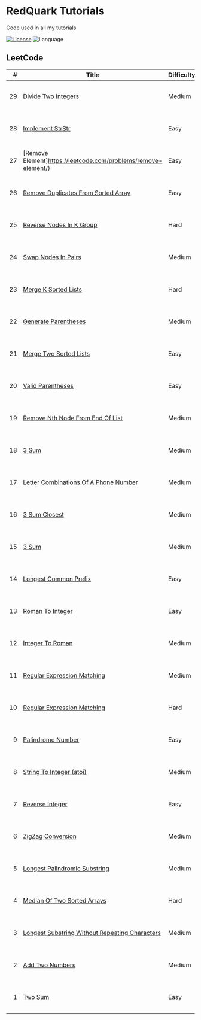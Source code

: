 # RedQuark Tutorials
Code used in all my tutorials

[![License](https://img.shields.io/github/license/ani03sha/RedQuarkTutorials)](LICENSE.md) ![Language](https://img.shields.io/badge/language-Java%20%2F%20Python%20%2F%20JavaScript%20%2F%20Kotlin-blue.svg) 

## LeetCode

|#|Title|Difficulty|Tag|Blog|Video|Solution|
|--:|---|---|---|---|---|---|
|29|[Divide Two Integers](https://leetcode.com/problems/divide-two-integers/)|Medium|Bit Manipulations|[Blog](https://redquark.org/leetcode/0029-divide-two-integers||[Java](https://github.com/ani03sha/RedQuarkTutorials/blob/master/LeetCode/Java/src/main/java/org/redquark/tutorials/leetcode/DivideTwoIntegers.java), [Python](https://github.com/ani03sha/RedQuarkTutorials/blob/master/LeetCode/Python/src/Divide_Two_Integers.py), [JavaScript](https://github.com/ani03sha/RedQuarkTutorials/blob/master/LeetCode/JavaScript/src/divide_two_integers.js), [Kotlin](https://github.com/ani03sha/RedQuarkTutorials/blob/master/LeetCode/Kotlin/src/main/kotlin/org/redquark/tutorials/leetcode/DivideTwoIntegers.kt)|
|28|[Implement StrStr](https://leetcode.com/problems/implement-strstr/)|Easy|String, Sliding Window|[Blog](https://redquark.org/leetcode/0028-implement-strstr||[Java](https://github.com/ani03sha/RedQuarkTutorials/blob/master/LeetCode/Java/src/main/java/org/redquark/tutorials/leetcode/ImplementStrStr.java), [Python](https://github.com/ani03sha/RedQuarkTutorials/blob/master/LeetCode/Python/src/Implement_StrStr.py), [JavaScript](https://github.com/ani03sha/RedQuarkTutorials/blob/master/LeetCode/JavaScript/src/implement_strstr.js), [Kotlin](https://github.com/ani03sha/RedQuarkTutorials/blob/master/LeetCode/Kotlin/src/main/kotlin/org/redquark/tutorials/leetcode/ImplementStrStr.kt)|
|27|[Remove Element]https://leetcode.com/problems/remove-element/)|Easy|Array|[Blog](https://redquark.org/leetcode/0027-remove-element||[Java](https://github.com/ani03sha/RedQuarkTutorials/blob/master/LeetCode/Java/src/main/java/org/redquark/tutorials/leetcode/RemoveElement.java), [Python](https://github.com/ani03sha/RedQuarkTutorials/blob/master/LeetCode/Python/src/Remove_Element.py), [JavaScript](https://github.com/ani03sha/RedQuarkTutorials/blob/master/LeetCode/JavaScript/src/remove_element.js), [Kotlin](https://github.com/ani03sha/RedQuarkTutorials/blob/master/LeetCode/Kotlin/src/main/kotlin/org/redquark/tutorials/leetcode/RemoveElement.kt)|
|26|[Remove Duplicates From Sorted Array](https://leetcode.com/problems/remove-duplicates-from-sorted-array/)|Easy|Array|[Blog](https://redquark.org/leetcode/0026-remove-duplicates-from-sorted-array)||[Java](https://github.com/ani03sha/RedQuarkTutorials/blob/master/LeetCode/Java/src/main/java/org/redquark/tutorials/leetcode/RemoveDuplicatesFromSortedArray.java), [Python](https://github.com/ani03sha/RedQuarkTutorials/blob/master/LeetCode/Python/src/Remove_Duplicates_From_sorted_Array.py), [JavaScript](https://github.com/ani03sha/RedQuarkTutorials/blob/master/LeetCode/JavaScript/src/remove_duplicates_from_sorted_array.js), [Kotlin](https://github.com/ani03sha/RedQuarkTutorials/blob/master/LeetCode/Kotlin/src/main/kotlin/org/redquark/tutorials/leetcode/RemoveDuplicatesFromSortedArray.kt)|
|25|[Reverse Nodes In K Group](https://leetcode.com/problems/reverse-nodes-in-k-group/)|Hard|Linked List|[Blog](https://redquark.org/leetcode/0025-reverse-nodes-in-k-group)||[Java](https://github.com/ani03sha/RedQuarkTutorials/blob/master/LeetCode/Java/src/main/java/org/redquark/tutorials/leetcode/ReverseNodesInKGroup.java), [Python](https://github.com/ani03sha/RedQuarkTutorials/blob/master/LeetCode/Python/src/Reverse_Nodes_In_K_Group.py), [JavaScript](https://github.com/ani03sha/RedQuarkTutorials/blob/master/LeetCode/JavaScript/src/reverse_nodes_in_k_group.js), [Kotlin](https://github.com/ani03sha/RedQuarkTutorials/blob/master/LeetCode/Kotlin/src/main/kotlin/org/redquark/tutorials/leetcode/ReverseNodesInKGroup.kt)|
|24|[Swap Nodes In Pairs](https://leetcode.com/problems/swap-nodes-in-pairs/)|Medium|Linked List|[Blog](https://redquark.org/leetcode/0024-swap-nodes-in-pairs)||[Java](https://github.com/ani03sha/RedQuarkTutorials/blob/master/LeetCode/Java/src/main/java/org/redquark/tutorials/leetcode/SwapNodesInPairs.java), [Python](https://github.com/ani03sha/RedQuarkTutorials/blob/master/LeetCode/Python/src/Swap_Nodes_In_Pairs.py), [JavaScript](https://github.com/ani03sha/RedQuarkTutorials/blob/master/LeetCode/JavaScript/src/swap_nodes_in_pairs.js), [Kotlin](https://github.com/ani03sha/RedQuarkTutorials/blob/master/LeetCode/Kotlin/src/main/kotlin/org/redquark/tutorials/leetcode/SWapNodesInPairs.kt)|
|23|[Merge K Sorted Lists](https://leetcode.com/problems/merge-k-sorted-lists/)|Hard|Merge Sort, Divide and Conquer|[Blog](https://redquark.org/leetcode/0023-merge-k-sorted-lists)||[Java](https://github.com/ani03sha/RedQuarkTutorials/blob/master/LeetCode/Java/src/main/java/org/redquark/tutorials/leetcode/MergeKSortedLists.java), [Python](https://github.com/ani03sha/RedQuarkTutorials/blob/master/LeetCode/Python/src/Merge_K_SOrted_Lists.py), [JavaScript](https://github.com/ani03sha/RedQuarkTutorials/blob/master/LeetCode/JavaScript/src/merge_k_sorted_lists.js), [Kotlin](https://github.com/ani03sha/RedQuarkTutorials/blob/master/LeetCode/Kotlin/src/main/kotlin/org/redquark/tutorials/leetcode/MergeKSortedLists.kt)|
|22|[Generate Parentheses](https://leetcode.com/problems/generate-parentheses/)|Medium|Recursion, Backtracking|[Blog](https://redquark.org/leetcode/0022-generate-parentheses)||[Java](https://github.com/ani03sha/RedQuarkTutorials/blob/master/LeetCode/Java/src/main/java/org/redquark/tutorials/leetcode/GenerateParentheses.java), [Python](https://github.com/ani03sha/RedQuarkTutorials/blob/master/LeetCode/Python/src/Generate_Parentheses.py), [JavaScript](https://github.com/ani03sha/RedQuarkTutorials/blob/master/LeetCode/JavaScript/src/generate_parentheses.js), [Kotlin](https://github.com/ani03sha/RedQuarkTutorials/blob/master/LeetCode/Kotlin/src/main/kotlin/org/redquark/tutorials/leetcode/GenerateParentheses.kt)|
|21|[Merge Two Sorted Lists](https://leetcode.com/problems/merge-two-sorted-lists/)|Easy|Linked List|[Blog](https://redquark.org/leetcode/0021-merge-two-sorted-lists)||[Java](https://github.com/ani03sha/RedQuarkTutorials/blob/master/LeetCode/Java/src/main/java/org/redquark/tutorials/leetcode/MergeTwoSortedLists.java), [Python](https://github.com/ani03sha/RedQuarkTutorials/blob/master/LeetCode/Python/src/Merge_Two_Sorted_Lists.py), [JavaScript](https://github.com/ani03sha/RedQuarkTutorials/blob/master/LeetCode/JavaScript/src/merge_two_sorted_lists.js), [Kotlin](https://github.com/ani03sha/RedQuarkTutorials/blob/master/LeetCode/Kotlin/src/main/kotlin/org/redquark/tutorials/leetcode/MergeTwoSortedLists.kt)|
|20|[Valid Parentheses](https://leetcode.com/problems/valid-parentheses/)|Easy|String, Stack|[Blog](https://redquark.org/leetcode/0020-valid-parentheses)||[Java](https://github.com/ani03sha/RedQuarkTutorials/blob/master/LeetCode/Java/src/main/java/org/redquark/tutorials/leetcode/ValidParentheses.java), [Python](https://github.com/ani03sha/RedQuarkTutorials/blob/master/LeetCode/Python/src/Valid_Parentheses.py), [JavaScript](https://github.com/ani03sha/RedQuarkTutorials/blob/master/LeetCode/JavaScript/src/valid_parentheses.js), [Kotlin](https://github.com/ani03sha/RedQuarkTutorials/blob/master/LeetCode/Kotlin/src/main/kotlin/org/redquark/tutorials/leetcode/ValidParentheses.kt)|
|19|[Remove Nth Node From End Of List](https://leetcode.com/problems/remove-nth-node-from-end-of-list/)|Medium|Linked List, Two Pointer Technique|[Blog](https://redquark.org/leetcode/0019-remove-nth-node)||[Java](https://github.com/ani03sha/RedQuarkTutorials/blob/master/LeetCode/Java/src/main/java/org/redquark/tutorials/leetcode/RemoveNthNodeFromEndOfList.java), [Python](https://github.com/ani03sha/RedQuarkTutorials/blob/master/LeetCode/Python/src/Remove_Nth_Node_From_End_Of_List.py), [JavaScript](https://github.com/ani03sha/RedQuarkTutorials/blob/master/LeetCode/JavaScript/src/remove_nth_node_from_end_of_list.js), [Kotlin](https://github.com/ani03sha/RedQuarkTutorials/blob/master/LeetCode/Kotlin/src/main/kotlin/org/redquark/tutorials/leetcode/RemoveNthNodeFromEndOfList.kt)|
|18|[3 Sum](https://leetcode.com/problems/4sum/)|Medium|Arrays|[Blog](https://redquark.org/leetcode/0018-4-sum)||[Java](https://github.com/ani03sha/RedQuarkTutorials/blob/master/LeetCode/Java/src/main/java/org/redquark/tutorials/leetcode/FourSum.java), [Python](https://github.com/ani03sha/RedQuarkTutorials/blob/master/LeetCode/Python/src/Four_Sum.py), [JavaScript](https://github.com/ani03sha/RedQuarkTutorials/blob/master/LeetCode/JavaScript/src/four_sum.js), [Kotlin](https://github.com/ani03sha/RedQuarkTutorials/blob/master/LeetCode/Kotlin/src/main/kotlin/org/redquark/tutorials/leetcode/FourSum.kt)|
|17|[Letter Combinations Of A Phone Number](https://leetcode.com/problems/letter-combinations-of-a-phone-number/)|Medium|String, Recursion, BFS, DFS|[Blog](https://redquark.org/leetcode/0017-letter-combinations)||[Java](https://github.com/ani03sha/RedQuarkTutorials/blob/master/LeetCode/Java/src/main/java/org/redquark/tutorials/leetcode/LetterCombinationsOfAPhoneNumber.java), [Python](https://github.com/ani03sha/RedQuarkTutorials/blob/master/LeetCode/Python/src/Letter_Combinations_Of_A_Phone_Number.py), [JavaScript](https://github.com/ani03sha/RedQuarkTutorials/blob/master/LeetCode/JavaScript/src/letter_combinations_of_a_phone_number.js), [Kotlin](https://github.com/ani03sha/RedQuarkTutorials/blob/master/LeetCode/Kotlin/src/main/kotlin/org/redquark/tutorials/leetcode/LetterCombinationsOfAPhoneNumber.kt)|
|16|[3 Sum Closest](https://leetcode.com/problems/3sum-closest/)|Medium|Arrays|[Blog](https://redquark.org/leetcode/0016-3-sum-closest)||[Java](https://github.com/ani03sha/RedQuarkTutorials/blob/master/LeetCode/Java/src/main/java/org/redquark/tutorials/leetcode/ThreeSumClosest.java), [Python](https://github.com/ani03sha/RedQuarkTutorials/blob/master/LeetCode/Python/src/Three_Sum_Closest.py), [JavaScript](https://github.com/ani03sha/RedQuarkTutorials/blob/master/LeetCode/JavaScript/src/three_sum_closest.js), [Kotlin](https://github.com/ani03sha/RedQuarkTutorials/blob/master/LeetCode/Kotlin/src/main/kotlin/org/redquark/tutorials/leetcode/ThreeSumClosest.kt)|
|15|[3 Sum](https://leetcode.com/problems/3sum/)|Medium|Arrays|[Blog](https://redquark.org/leetcode/0015-3-sum)||[Java](https://github.com/ani03sha/RedQuarkTutorials/blob/master/LeetCode/Java/src/main/java/org/redquark/tutorials/leetcode/ThreeSum.java), [Python](https://github.com/ani03sha/RedQuarkTutorials/blob/master/LeetCode/Python/src/Three_Sum.py), [JavaScript](https://github.com/ani03sha/RedQuarkTutorials/blob/master/LeetCode/JavaScript/src/three_sum.js), [Kotlin](https://github.com/ani03sha/RedQuarkTutorials/blob/master/LeetCode/Kotlin/src/main/kotlin/org/redquark/tutorials/leetcode/ThreeSum.kt)|
|14|[Longest Common Prefix](https://leetcode.com/problems/longest-common-prefix/)|Easy|String, LCP|[Blog](https://redquark.org/leetcode/0014-longest-common-prefix)||[Java](https://github.com/ani03sha/RedQuarkTutorials/blob/master/LeetCode/Java/src/main/java/org/redquark/tutorials/leetcode/LongestCommonPrefix.java), [Python](https://github.com/ani03sha/RedQuarkTutorials/blob/master/LeetCode/Python/src/Longest_Common_Prefix.py), [JavaScript](https://github.com/ani03sha/RedQuarkTutorials/blob/master/LeetCode/JavaScript/src/longest_common_prefix.js), [Kotlin](https://github.com/ani03sha/RedQuarkTutorials/blob/master/LeetCode/Kotlin/src/main/kotlin/org/redquark/tutorials/leetcode/LongestCommonPrefix.kt)|
|13|[Roman To Integer](https://leetcode.com/problems/roman-to-integer/)|Easy|String|[Blog](https://redquark.org/leetcode/0013-roman-to-integer)||[Java](https://github.com/ani03sha/RedQuarkTutorials/blob/master/LeetCode/Java/src/main/java/org/redquark/tutorials/leetcode/RomanToInteger.java), [Python](https://github.com/ani03sha/RedQuarkTutorials/blob/master/LeetCode/Python/src/Roman_To_Integer.py), [JavaScript](https://github.com/ani03sha/RedQuarkTutorials/blob/master/LeetCode/JavaScript/src/roman_to_integer.js), [Kotlin](https://github.com/ani03sha/RedQuarkTutorials/blob/master/LeetCode/Kotlin/src/main/kotlin/org/redquark/tutorials/leetcode/RomanToInteger.kt)|
|12|[Integer To Roman](https://leetcode.com/problems/integer-to-roman/)|Medium|Array|[Blog](https://redquark.org/leetcode/0012-integer-to-roman)||[Java](https://github.com/ani03sha/RedQuarkTutorials/blob/master/LeetCode/Java/src/main/java/org/redquark/tutorials/leetcode/IntegerToRoman.java), [Python](https://github.com/ani03sha/RedQuarkTutorials/blob/master/LeetCode/Python/src/Integer_To_Roman.py), [JavaScript](https://github.com/ani03sha/RedQuarkTutorials/blob/master/LeetCode/JavaScript/src/integer_to_roman.js), [Kotlin](https://github.com/ani03sha/RedQuarkTutorials/blob/master/LeetCode/Kotlin/src/main/kotlin/org/redquark/tutorials/leetcode/IntegerToRoman.kt)|
|11|[Regular Expression Matching](https://leetcode.com/problems/container-with-most-water/)|Medium|Array|[Blog](https://redquark.org/leetcode/0011-container-with-most-water)||[Java](https://github.com/ani03sha/RedQuarkTutorials/blob/master/LeetCode/Java/src/main/java/org/redquark/tutorials/leetcode/ContainerWithMostWater.java), [Python](https://github.com/ani03sha/RedQuarkTutorials/blob/master/LeetCode/Python/src/Container_With_Most_Water.py), [JavaScript](https://github.com/ani03sha/RedQuarkTutorials/blob/master/LeetCode/JavaScript/src/container_with_most_water.js), [Kotlin](https://github.com/ani03sha/RedQuarkTutorials/blob/master/LeetCode/Kotlin/src/main/kotlin/org/redquark/tutorials/leetcode/ContainerWithMostWater.kt)|
|10|[Regular Expression Matching](https://leetcode.com/problems/regular-expression-matching/)|Hard|String, Dynamic Programming|[Blog](https://redquark.org/leetcode/0010-regular-expression-matching)||[Java](https://github.com/ani03sha/RedQuarkTutorials/blob/master/LeetCode/Java/src/main/java/org/redquark/tutorials/leetcode/RegularExpressionMatching.java), [Python](https://github.com/ani03sha/RedQuarkTutorials/blob/master/LeetCode/Python/src/Regular_Expression_Matching.py), [JavaScript](https://github.com/ani03sha/RedQuarkTutorials/blob/master/LeetCode/JavaScript/src/regular_expression_matching.js), [Kotlin](https://github.com/ani03sha/RedQuarkTutorials/blob/master/LeetCode/Kotlin/src/main/kotlin/org/redquark/tutorials/leetcode/RegularExpressionMatching.kt)|
|9|[Palindrome Number](https://leetcode.com/problems/palindrome-number/)|Easy|Palindrome, Number|[Blog](https://redquark.org/leetcode/0009-palindrome-number/)||[Java](https://github.com/ani03sha/RedQuarkTutorials/blob/master/LeetCode/Java/src/main/java/org/redquark/tutorials/leetcode/PalindromeNumber.java), [Python](https://github.com/ani03sha/RedQuarkTutorials/blob/master/LeetCode/Python/src/Palindrome_Number.py), [JavaScript](https://github.com/ani03sha/RedQuarkTutorials/blob/master/LeetCode/JavaScript/src/palindrome_number.js), [Kotlin](https://github.com/ani03sha/RedQuarkTutorials/blob/master/LeetCode/Kotlin/src/main/kotlin/org/redquark/tutorials/leetcode/PalindromeNumber.kt)|
|8|[String To Integer (atoi)](https://leetcode.com/problems/string-to-integer-atoi/)|Medium|String|[Blog](https://redquark.org/leetcode/0008-string-to-integer-atoi/)||[Java](https://github.com/ani03sha/RedQuarkTutorials/blob/master/LeetCode/Java/src/main/java/org/redquark/tutorials/leetcode/StringToInteger.java), [Python](https://github.com/ani03sha/RedQuarkTutorials/blob/master/LeetCode/Python/src/String_To_Integer.py), [JavaScript](https://github.com/ani03sha/RedQuarkTutorials/blob/master/LeetCode/JavaScript/src/string_to_integer.js), [Kotlin](https://github.com/ani03sha/RedQuarkTutorials/blob/master/LeetCode/Kotlin/src/main/kotlin/org/redquark/tutorials/leetcode/StringToInteger.kt)|
|7|[Reverse Integer](https://leetcode.com/problems/reverse-integer/)|Easy|Number|[Blog](https://redquark.org/leetcode/0007-reverse-integer/)||[Java](https://github.com/ani03sha/RedQuarkTutorials/blob/master/LeetCode/Java/src/main/java/org/redquark/tutorials/leetcode/ReverseInteger.java), [Python](https://github.com/ani03sha/RedQuarkTutorials/blob/master/LeetCode/Python/src/Reverse_Integer.py), [JavaScript](https://github.com/ani03sha/RedQuarkTutorials/blob/master/LeetCode/JavaScript/src/reverse_integer.js), [Kotlin](https://github.com/ani03sha/RedQuarkTutorials/blob/master/LeetCode/Kotlin/src/main/kotlin/org/redquark/tutorials/leetcode/ReverseInteger.kt)|
|6|[ZigZag Conversion](https://leetcode.com/problems/zigzag-conversion/)|Medium|String|[Blog](https://redquark.org/leetcode/0006-zigzag-conversion/)||[Java](https://github.com/ani03sha/RedQuarkTutorials/blob/master/LeetCode/Java/src/main/java/org/redquark/tutorials/leetcode/ZigZagConversion.java), [Python](https://github.com/ani03sha/RedQuarkTutorials/blob/master/LeetCode/Python/src/ZigZag_Conversion.py), [JavaScript](https://github.com/ani03sha/RedQuarkTutorials/blob/master/LeetCode/JavaScript/src/zigzag_conversion.js), [Kotlin](https://github.com/ani03sha/RedQuarkTutorials/blob/master/LeetCode/Kotlin/src/main/kotlin/org/redquark/tutorials/leetcode/ZigZagConversion.kt)|
|5|[Longest Palindromic Substring](https://leetcode.com/problems/longest-palindromic-substring)|Medium|String, Manacher's Algorithm|[Blog](https://redquark.org/leetcode/0005-longest-palindromic-substring/)||[Java](https://github.com/ani03sha/RedQuarkTutorials/blob/master/LeetCode/Java/src/main/java/org/redquark/tutorials/leetcode/LongestPalindromicSubstring.java), [Python](https://github.com/ani03sha/RedQuarkTutorials/blob/master/LeetCode/Python/src/Longest_Palindromic_Substring.py), [JavaScript](https://github.com/ani03sha/RedQuarkTutorials/blob/master/LeetCode/JavaScript/src/longest_palindromic_substring.js), [Kotlin](https://github.com/ani03sha/RedQuarkTutorials/blob/master/LeetCode/Kotlin/src/main/kotlin/org/redquark/tutorials/leetcode/LongestPalindromeSubstring.kt)|
|4|[Median Of Two Sorted Arrays](https://leetcode.com/problems/median-of-two-sorted-arrays)|Hard|Arrays, Binary Search|[Blog](https://redquark.org/leetcode/0004-median-of-two-sorted-arrays/)||[Java](https://github.com/ani03sha/RedQuarkTutorials/blob/master/LeetCode/Java/src/main/java/org/redquark/tutorials/leetcode/MedianOfTwoSortedArrays.java), [Python](https://github.com/ani03sha/RedQuarkTutorials/blob/master/LeetCode/Python/src/Median_Of_Two_Sorted_Arrays.py), [JavaScript](https://github.com/ani03sha/RedQuarkTutorials/blob/master/LeetCode/JavaScript/src/median_of_two_sorted_arrays.js), [Kotlin](https://github.com/ani03sha/RedQuarkTutorials/blob/master/LeetCode/Kotlin/src/main/kotlin/org/redquark/tutorials/leetcode/MedianOfTwoSortedArrays.kt)|
|3|[Longest Substring Without Repeating Characters](https://leetcode.com/problems/longest-substring-without-repeating-characters/)|Medium|String, Sliding Window|[Blog](https://redquark.org/leetcode/0003-longest-substring-without-repeating-characters/)||[Java](https://github.com/ani03sha/RedQuarkTutorials/blob/master/LeetCode/Java/src/main/java/org/redquark/tutorials/leetcode/LongestSubstringWithoutRepeatingCharacters.java), [Python](https://github.com/ani03sha/RedQuarkTutorials/blob/master/LeetCode/Python/src/Longest_Substring_Without_Repeating_Characters.py), [JavaScript](https://github.com/ani03sha/RedQuarkTutorials/blob/master/LeetCode/JavaScript/src/longest_substring_without_repeating_characters.js), [Kotlin](https://github.com/ani03sha/RedQuarkTutorials/blob/master/LeetCode/Kotlin/src/main/kotlin/org/redquark/tutorials/leetcode/LongestSubstringWithoutRepeatingCharacters.kt)|
|2|[Add Two Numbers](https://leetcode.com/problems/add-two-numbers)|Medium|Linked List|[Blog](https://redquark.org/leetcode/0002-add-two-numbers/)|| [Java](https://github.com/ani03sha/RedQuarkTutorials/blob/master/LeetCode/Java/src/main/java/org/redquark/tutorials/leetcode/AddTwoNumbers.java), [Python](https://github.com/ani03sha/RedQuarkTutorials/blob/master/LeetCode/Python/src/Add_Two_Numbers.py), [JavaScript](https://github.com/ani03sha/RedQuarkTutorials/blob/master/LeetCode/JavaScript/src/add_two_numbers.js), [Kotlin](https://github.com/ani03sha/RedQuarkTutorials/blob/master/LeetCode/Kotlin/src/main/kotlin/org/redquark/tutorials/leetcode/AddTwoNumbers.kt)|
|1|[Two Sum](https://leetcode.com/problems/two-sum)|Easy|HashMap|[Blog](https://redquark.org/leetcode/0001-two-sum/)||[Java](https://github.com/ani03sha/RedQuarkTutorials/blob/master/LeetCode/Java/src/main/java/org/redquark/tutorials/leetcode/TwoSum.java), [Python](https://github.com/ani03sha/RedQuarkTutorials/blob/master/LeetCode/Python/src/Two_Sum.py), [JavaScript](https://github.com/ani03sha/RedQuarkTutorials/blob/master/LeetCode/JavaScript/src/two_sum.js), [Kotlin](https://github.com/ani03sha/RedQuarkTutorials/blob/master/LeetCode/Kotlin/src/main/kotlin/org/redquark/tutorials/leetcode/TwoSum.kt)|